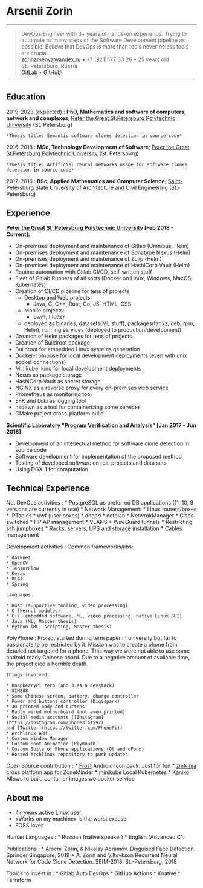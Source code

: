 Arsenii Zorin
============

----

>  DevOps Engineer with 3+ years of hands-on experience.
> Trying to automate as many steps of the Software Development pipeline as possible.
> Believe that DevOps is more than tools nevertheless tools are crucial.\
> <zorinarseny@yandex.ru> • +7 (921)577 33 26 • 25 years old\
> St.-Petersburg, Russia\
> [GitLab](https://gitlab.com/rabbitaz) • [GitHub](https://github.com/wrabbitaz)\

----

Education
---------

2019-2023 (expected)
:   **PhD, Mathematics and software of computers, network and complexes**; [Peter
the Great St.Petersburg Polytechnic University](https://www.spbstu.ru/) (St. Petersburg)

    *Thesis title: Semantic software clones detection in source code*

2016-2018
:   **MSc, Technology Development of Software**; [Peter the Great St.Petersburg
Polytechnic University](https://www.spbstu.ru/) (St. Petersburg)

    *Thesis title: Artificial neural networks usage for software clones 
	detection in source code*

2012-2016
:   **BSc, Applied Mathematics and Computer Science**; [Saint-Petersburg State University of Architecture and Civil Engineering](https://www.spbgasu.ru/) (St.-Petersburg)


Experience
----------

**[Peter the Great St. Petersburg Polytechnic University](https://spbpu.com) [Feb 2018 - Current]:**

* On-premises deployment and maintenance of Gitlab (Omnibus, Helm)
* On-premises deployment and maintenance of Sonatype Nexus (Helm)
* On-premises deployment and maintenance of Zulip (Helm)
* On-premises deployment and maintenance of HashiCorp Vault (Helm)
* Routine automation with Gitlab CI/CD, self-written stuff
* Fleet of Gitlab Runners of all sorts (Docker on Linux, Windows, MacOS, Kubernetes)
* Creation of CI/CD pipeline for tens of projects
	* Desktop and Web projects:
		* Java, C, C++, Rust, Go, JS, HTML, CSS
	* Mobile projects:
		* Swift, Flutter
	* deployed as binaries, datasets(ML stuff), packages(tar.xz, deb, rpm, Helm), 
	running services (deployed to production/development)
* Creation of Helm packages for tens of projects
* Creation of Buildroot package
* Buildroot for embedded Linux systems generation
* Docker-compose for local development deployments (even with unix socket connections)
* Minikube, kind for local development deployments
* Nexus as package storage
* HashiCorp Vault as secret storage
* NGINX as a reverse proxy for every on-premises web service
* Prometheus as monitoring tool
* EFK and Loki as logging tool
* nspawn as a tool for containerizing some services
* CMake project cross-platform build

**[Scientific Laboratory "Program Verification and Analysis"](https://research.jetbrains.org/ru/groups/pvalab) [Jan 2017 - Jun 2018]**

* Development of an intellectual method for software clone detection in source 
code
* Software development for implementation of the proposed method
* Testing of developed software on real projects and data sets
* Using DGX-1 for computation

Technical Experience
--------------------

Not DevOps activities
:	* PostgreSQL as preferred DB applications (11, 10, 9 versions are currently in
	use)
	* Network Management:
		* Linux routers/boxes
			* IPTables
			* uwf (user boxes)
			* dhcpd
			* netplan
			* NetwrokManager
		* Cisco switches
		* HP AP management
		* VLANS
		* WireGuard tunnels
		* Restricting ssh jumpboxes
	* Racks, servers, UPS and storage installation
	* Cables management

Development activities
:	Common frameworks/libs:

	* darknet
	* OpenCV
	* TensorFlow
	* Keras
	* DL4J
	* Spring
	
	Languages:
	
	* Rust (supportive tooling, video processing)
	* C (kernel modules)
	* C++ (embedded software, ML, video processing, native Linux GUI)
	* Java (ML, Master thesis)
	* Python (ML, scripting, Master thesis)

PolyPhone
:   Project started during term paper in university but far to passionate to be
restricted by it.
Mission was to create a phone from detailed not targeted for a phone.
This way we were not able to use some android ready Chinese board.
Due to a negative amount of available time, the project died a horrible death.

	Things involved:

    * RaspberryPi zero (and 3 as a devstack)
	* SIM808
	* Some Chinese screen, battery, charge controller
	* Power and buttons controller (Digispark)
	* 3D printed body and buttons
	* Badly wired motherboard (not even printed)
	* Social media accounts ([Instagram](https://instagram.com/phone3141592)
	and [Twitter](https://twitter.com/PhonePi))
	* Archlinux ARM
	* Custom Window Manager
	* Custom Boot Animation (Plymouth)
	* Custom Suite of Phone applications (Qt and oFono)
	* Hosted Archlinux repository to push updates

Open Source contribution
:   * [Frost](https://github.com/dkanada/frost) Android Icon pack. Just for fun
	* [zmNinja](https://github.com/wrabbitaz/zmNinja/tree/double_def_fix) cross platform app for ZoneMinder
	* [minikube](https://github.com/kubernetes/minikube) Local Kubernetes
	* [Kaniko](https://github.com/GoogleContainerTools/kaniko) Allows to build container images wo docker service

About me
----------------------------------------

* 4+ years active Linux user.
* «Works on my machine» is the worst excuse
* FOSS lover

Human Languages
:	 * Russian (native speaker)
     * English (Advanced C1)

Publications
:	* Arsenii Zorin, & Nikolay Abramov. Disguised Face Detection. Springer 
	Singapore, 2019
	* A. Zorin and V.Itsykson Recurrent Neural Network for Code Clone Detection.
	SEIM-2018, St.-Petersburg, 2018

Topics to invest in
:	* Gitlab Auto DevOps
	* GitHub Actions
	* Knative
	* Terraform
